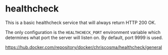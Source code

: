 # healthcheck

This is a basic healthcheck service that will always return HTTP 200 OK.

The only configuration is the `HEALTHCHECK_PORT` environment variable which determines what port the server will listen on. By default, port 9999 is used.

https://hub.docker.com/repository/docker/chriscosma/healthcheck/general
